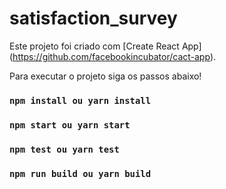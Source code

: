 # satisfaction_survey

Este projeto foi criado com [Create React App] (https://github.com/facebookincubator/cact-app).

Para executar o projeto siga os passos abaixo! 

### `npm install ou yarn install`


### `npm start ou yarn start` 


### `npm test ou yarn test`


### `npm run build ou yarn build`